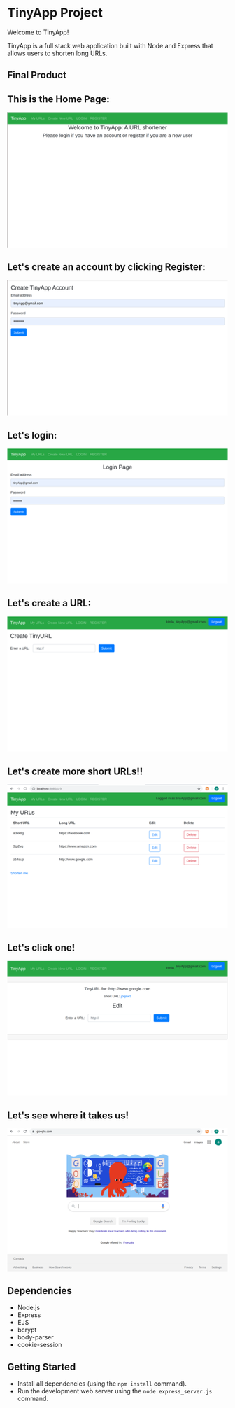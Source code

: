 # TinyApp Project

Welcome to TinyApp!

TinyApp is a full stack web application built with Node and Express that allows users to shorten long URLs.

## Final Product


## This is the Home Page:
!["screenshot description"](/docs/homepage.png)
## Let's create an account by clicking Register:
!["screenshot description"](/docs/createAccount.png)
## Let's login:
!["screenshot description"](/docs/loginPage.png)
## Let's create a URL:
!["screenshot description"](/docs/createAUrl.png)
## Let's create more short URLs!!
!["screenshot description"](/docs/shortUrls.png)
## Let's click one!
!["screenshot description"](/docs/google.png)
## Let's see where it takes us!
!["screenshot description"](/docs/googlePage.png)
  

## Dependencies

- Node.js
- Express
- EJS
- bcrypt
- body-parser
- cookie-session

## Getting Started

- Install all dependencies (using the `npm install` command).
- Run the development web server using the `node express_server.js` command.

